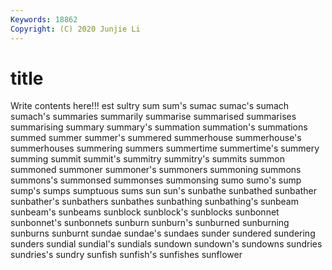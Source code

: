 ```yaml
---
Keywords: 18862
Copyright: (C) 2020 Junjie Li
---
```


# title

Write contents here!!!
est 
sultry 
sum 
sum's 
sumac 
sumac's 
sumach
sumach's 
summaries 
summarily 
summarise 
summarised 
summarises 
summarising 
summary 
summary's 
summation
summation's 
summations 
summed 
summer 
summer's 
summered 
summerhouse 
summerhouse's 
summerhouses 
summering
summers 
summertime 
summertime's 
summery 
summing 
summit 
summit's 
summitry 
summitry's 
summits
summon 
summoned 
summoner 
summoner's 
summoners 
summoning 
summons 
summons's 
summonsed 
summonses
summonsing 
sumo 
sumo's 
sump 
sump's 
sumps 
sumptuous 
sums 
sun 
sun's
sunbathe 
sunbathed 
sunbather 
sunbather's 
sunbathers 
sunbathes 
sunbathing 
sunbathing's 
sunbeam 
sunbeam's
sunbeams 
sunblock 
sunblock's 
sunblocks 
sunbonnet 
sunbonnet's 
sunbonnets 
sunburn 
sunburn's 
sunburned
sunburning 
sunburns 
sunburnt 
sundae 
sundae's 
sundaes 
sunder 
sundered 
sundering 
sunders
sundial 
sundial's 
sundials 
sundown 
sundown's 
sundowns 
sundries 
sundries's 
sundry 
sunfish
sunfish's 
sunfishes 
sunflower 
